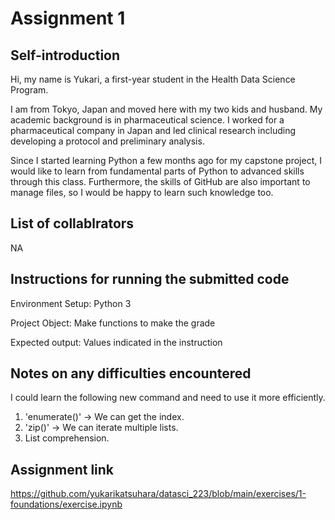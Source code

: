 # Assignment 1
## Self-introduction
Hi, my name is Yukari, a first-year student in the Health Data Science Program.

I am from Tokyo, Japan and moved here with my two kids and husband.
My academic background is in pharmaceutical science. I worked for a pharmaceutical company in Japan and led clinical research including developing a protocol and preliminary analysis.

Since I started learning Python a few months ago for my capstone project, I would like to learn from fundamental parts of Python to advanced skills through this class.
Furthermore, the skills of GitHub are also important to manage files, so I would be happy to learn such knowledge too. 

## List of collablrators
NA

## Instructions for running the submitted code
Environment Setup: Python 3

Project Object: Make functions to make the grade

Expected output: Values indicated in the instruction

## Notes on any difficulties encountered
I could learn the following new command and need to use it more efficiently.
1. 'enumerate()' -> We can get the index.
2. 'zip()' -> We can iterate multiple lists.
3. List comprehension.

## Assignment link
https://github.com/yukarikatsuhara/datasci_223/blob/main/exercises/1-foundations/exercise.ipynb
